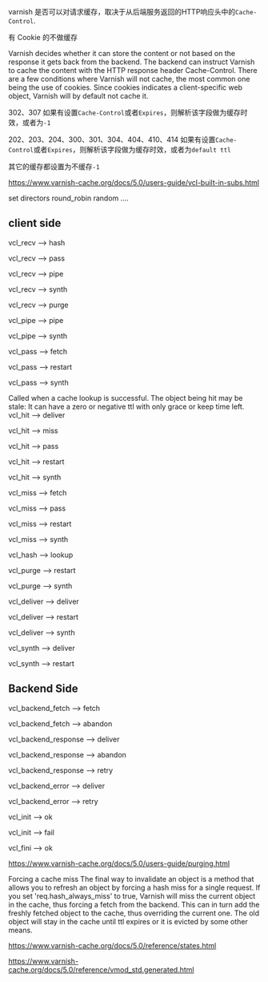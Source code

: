 varnish 是否可以对请求缓存，取决于从后端服务返回的HTTP响应头中的`Cache-Control`. 

有 Cookie 的不做缓存


Varnish decides whether it can store the content or not based on the response it gets back from the backend. The backend can instruct Varnish to cache the content with the HTTP response header Cache-Control. There are a few conditions where Varnish will not cache, the most common one being the use of cookies. Since cookies indicates a client-specific web object, Varnish will by default not cache it.




302、307 如果有设置`Cache-Control`或者`Expires`，则解析该字段做为缓存时效，或者为`-1`

202、203、204、300、301、304、404、410、414 如果有设置`Cache-Control`或者`Expires`，则解析该字段做为缓存时效，或者为`default ttl`

其它的缓存都设置为不缓存`-1`

https://www.varnish-cache.org/docs/5.0/users-guide/vcl-built-in-subs.html


set directors round_robin random ....


## client side

vcl_recv --> hash

vcl_recv --> pass

vcl_recv --> pipe

vcl_recv --> synth

vcl_recv --> purge


vcl_pipe --> pipe

vcl_pipe --> synth


vcl_pass --> fetch

vcl_pass --> restart

vcl_pass --> synth

Called when a cache lookup is successful. The object being hit may be stale: It can have a zero or negative ttl with only grace or keep time left.
vcl_hit --> deliver

vcl_hit --> miss

vcl_hit --> pass

vcl_hit --> restart

vcl_hit --> synth


vcl_miss --> fetch

vcl_miss --> pass

vcl_miss --> restart

vcl_miss --> synth


vcl_hash --> lookup


vcl_purge --> restart

vcl_purge --> synth


vcl_deliver --> deliver

vcl_deliver --> restart

vcl_deliver --> synth


vcl_synth --> deliver

vcl_synth --> restart


## Backend Side

vcl_backend_fetch --> fetch

vcl_backend_fetch --> abandon



vcl_backend_response --> deliver

vcl_backend_response --> abandon

vcl_backend_response --> retry



vcl_backend_error --> deliver

vcl_backend_error --> retry



vcl_init --> ok

vcl_init --> fail


vcl_fini --> ok

https://www.varnish-cache.org/docs/5.0/users-guide/purging.html

Forcing a cache miss
The final way to invalidate an object is a method that allows you to refresh an object by forcing a hash miss for a single request. If you set 'req.hash_always_miss' to true, Varnish will miss the current object in the cache, thus forcing a fetch from the backend. This can in turn add the freshly fetched object to the cache, thus overriding the current one. The old object will stay in the cache until ttl expires or it is evicted by some other means.



https://www.varnish-cache.org/docs/5.0/reference/states.html



https://www.varnish-cache.org/docs/5.0/reference/vmod_std.generated.html